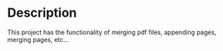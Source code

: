 # Description
This project has the functionality of merging pdf files, appending pages, merging pages, etc...
